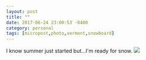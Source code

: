 ```yaml
---
layout: post
title: ""
date: 2017-06-24 23:00:53 -0400
category: personal
tags: [micropost,photo,vermont,snowboard]
---
```


I know summer just started but...I'm ready for snow. ![](https://thecave-com.s3.amazonaws.com/Photo-2017-06-24-22-58-6jT48qsl2EEkgL1ggiEv.jpg)


